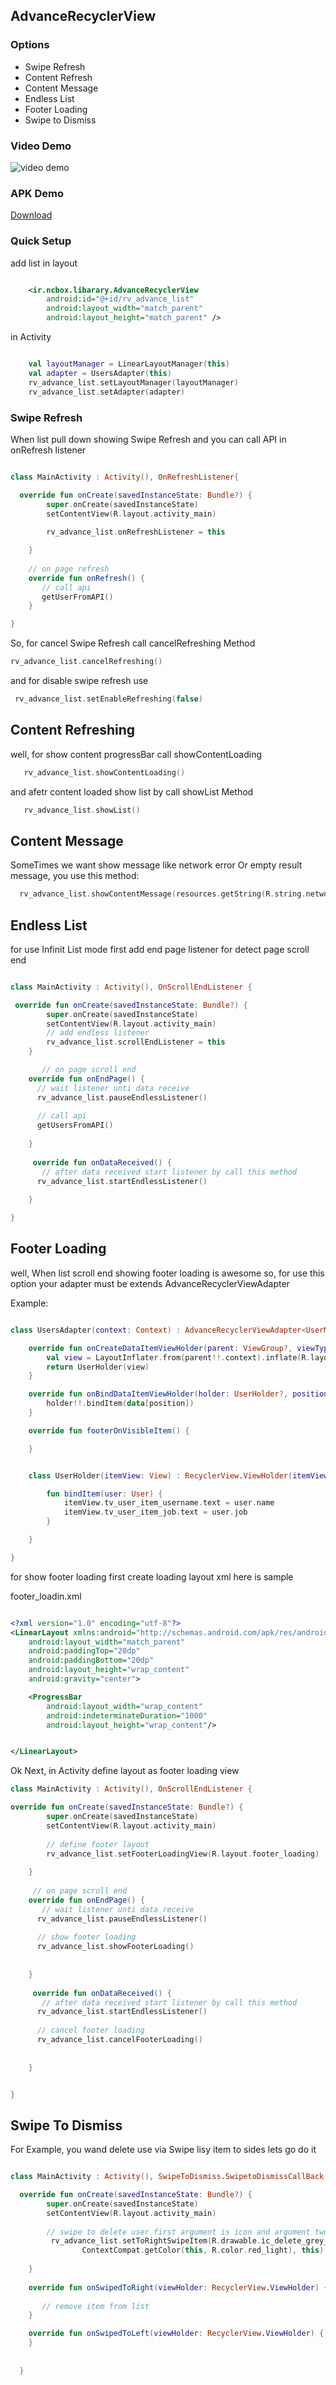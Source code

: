  ## AdvanceRecyclerView
 
 ### Options
  + Swipe Refresh
  + Content Refresh
  + Content Message
  + Endless List
  + Footer Loading
  + Swipe to Dismiss


 ### Video Demo
![video demo](https://github.com/RezaMasoudi/AdvanceRecyclerView/raw/master/demo.gif "Video Demo")

### APK Demo
[Download](https://github.com/RezaMasoudi/AdvanceRecyclerView/raw/master/demo.apk)

### Quick Setup

add list in layout

```xml

    <ir.ncbox.libarary.AdvanceRecyclerView
        android:id="@+id/rv_advance_list"
        android:layout_width="match_parent"
        android:layout_height="match_parent" />

```

in Activity

```kotlin

    val layoutManager = LinearLayoutManager(this)
    val adapter = UsersAdapter(this)
    rv_advance_list.setLayoutManager(layoutManager)
    rv_advance_list.setAdapter(adapter)

```

### Swipe Refresh

When list pull down showing Swipe Refresh and you can call API in onRefresh listener

```kotlin

class MainActivity : Activity(), OnRefreshListener{

  override fun onCreate(savedInstanceState: Bundle?) {
        super.onCreate(savedInstanceState)
        setContentView(R.layout.activity_main)
        
        rv_advance_list.onRefreshListener = this

    }
    
    // on page refresh
    override fun onRefresh() {
       // call api
       getUserFromAPI()
    }

}

```

So, for cancel Swipe Refresh call cancelRefreshing Method
```kotlin
rv_advance_list.cancelRefreshing()

```

and for disable swipe refresh use
```kotlin
 rv_advance_list.setEnableRefreshing(false)
````

## Content Refreshing

well, for show content progressBar call showContentLoading
```kotlin
   rv_advance_list.showContentLoading()
```
and afetr content loaded show list by call showList Method
```kotlin
   rv_advance_list.showList()
```

## Content Message

SomeTimes we want show message like network error Or empty result message, you use this method:
```kotlin
  rv_advance_list.showContentMessage(resources.getString(R.string.network_error), R.drawable.ic_wifi_grey_600_48dp)
```
## Endless List

for use Infinit List mode first add end page listener for detect page scroll end
```kotlin

class MainActivity : Activity(), OnScrollEndListener {

 override fun onCreate(savedInstanceState: Bundle?) {
        super.onCreate(savedInstanceState)
        setContentView(R.layout.activity_main)
        // add endless listener
        rv_advance_list.scrollEndListener = this
    }

       // on page scroll end
    override fun onEndPage() {
      // wait listener unti data receive
      rv_advance_list.pauseEndlessListener()
      
      // call api
      getUsersFromAPI()
    
    }
    
     override fun onDataReceived() {
       // after data received start listener by call this method
      rv_advance_list.startEndlessListener()
      
    }

}

```

## Footer Loading

well, When list scroll end showing footer loading is awesome
so, for use this option your adapter must be extends AdvanceRecyclerViewAdapter

Example:

```kotlin

class UsersAdapter(context: Context) : AdvanceRecyclerViewAdapter<UserModel, UsersAdapter.UserHolder>(context) {

    override fun onCreateDataItemViewHolder(parent: ViewGroup?, viewType: Int): UserHolder {
        val view = LayoutInflater.from(parent!!.context).inflate(R.layout.user_item_view, parent, false)
        return UserHolder(view)
    }

    override fun onBindDataItemViewHolder(holder: UserHolder?, position: Int) {
        holder!!.bindItem(data[position])
    }

    override fun footerOnVisibleItem() {

    }


    class UserHolder(itemView: View) : RecyclerView.ViewHolder(itemView) {

        fun bindItem(user: User) {
            itemView.tv_user_item_username.text = user.name
            itemView.tv_user_item_job.text = user.job
        }

    }

}

````

for show footer loading first create loading layout xml here is sample

footer_loadin.xml
```xml

<?xml version="1.0" encoding="utf-8"?>
<LinearLayout xmlns:android="http://schemas.android.com/apk/res/android"
    android:layout_width="match_parent"
    android:paddingTop="20dp"
    android:paddingBottom="20dp"
    android:layout_height="wrap_content"
    android:gravity="center">

    <ProgressBar
        android:layout_width="wrap_content"
        android:indeterminateDuration="1000"
        android:layout_height="wrap_content"/>


</LinearLayout>

```

Ok Next, in Activity define layout as footer loading view
```kotlin
class MainActivity : Activity(), OnScrollEndListener {

override fun onCreate(savedInstanceState: Bundle?) {
        super.onCreate(savedInstanceState)
        setContentView(R.layout.activity_main)
        
        // define footer layout
        rv_advance_list.setFooterLoadingView(R.layout.footer_loading)
        
    }
    
     // on page scroll end
    override fun onEndPage() {
       // wait listener unti data receive
      rv_advance_list.pauseEndlessListener()
      
      // show footer loading
      rv_advance_list.showFooterLoading()
      
      
    }
    
     override fun onDataReceived() {
       // after data received start listener by call this method
      rv_advance_list.startEndlessListener()
      
      // cancel footer loading
      rv_advance_list.cancelFooterLoading()
      
      
    }


}

```

## Swipe To Dismiss

For Example, you wand delete use via Swipe lisy item to sides lets go do it

```kotlin

class MainActivity : Activity(), SwipeToDismiss.SwipetoDismissCallBack {

  override fun onCreate(savedInstanceState: Bundle?) {
        super.onCreate(savedInstanceState)
        setContentView(R.layout.activity_main)
        
        // swipe to delete user first argument is icon and argument two is color dismiss
         rv_advance_list.setToRightSwipeItem(R.drawable.ic_delete_grey_600_36dp,
                ContextCompat.getColor(this, R.color.red_light), this)
        
    }
    
    override fun onSwipedToRight(viewHolder: RecyclerView.ViewHolder) {
       
       // remove item from list
    }

    override fun onSwipedToLeft(viewHolder: RecyclerView.ViewHolder) {
    }
    
    
  }

```


















